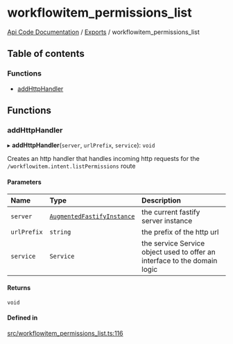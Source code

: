 # workflowitem\_permissions\_list
 
[Api Code Documentation](../README.md) / [Exports](../modules.md) / workflowitem\_permissions\_list

## Table of contents

### Functions

- [addHttpHandler](workflowitem_permissions_list.md#addhttphandler)

## Functions

### addHttpHandler

▸ **addHttpHandler**(`server`, `urlPrefix`, `service`): `void`

Creates an http handler that handles incoming http requests for the `/workflowitem.intent.listPermissions` route

#### Parameters

| Name | Type | Description |
| :------ | :------ | :------ |
| `server` | [`AugmentedFastifyInstance`](../interfaces/types.AugmentedFastifyInstance.md) | the current fastify server instance |
| `urlPrefix` | `string` | the prefix of the http url |
| `service` | `Service` | the service Service object used to offer an interface to the domain logic |

#### Returns

`void`

#### Defined in

[src/workflowitem_permissions_list.ts:116](https://github.com/openkfw/TruBudget/blob/4d7fd4be/api/src/workflowitem_permissions_list.ts#L116)
